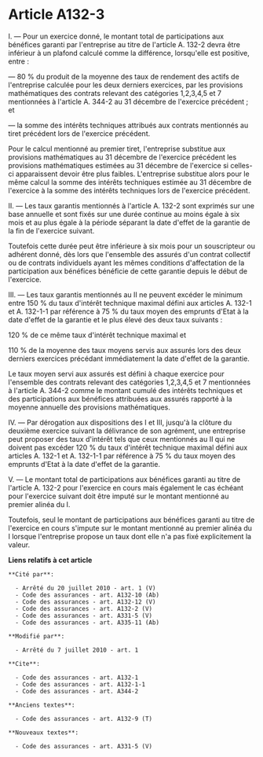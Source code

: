 # Article A132-3

I. ― Pour un exercice donné, le montant total de participations aux bénéfices garanti par l'entreprise au titre de l'article
A. 132-2 devra être inférieur à un plafond calculé comme la différence, lorsqu'elle est positive, entre : 

― 80 % du produit de la moyenne des taux de rendement des actifs de l'entreprise calculée pour les deux derniers exercices,
par les provisions mathématiques des contrats relevant des catégories 1,2,3,4,5 et 7 mentionnées à l'article A. 344-2 au 31
décembre de l'exercice précédent ; et 

― la somme des intérêts techniques attribués aux contrats mentionnés au tiret précédent lors de l'exercice précédent. 

Pour le calcul mentionné au premier tiret, l'entreprise substitue aux provisions mathématiques au 31 décembre de l'exercice
précédent les provisions mathématiques estimées au 31 décembre de l'exercice si celles-ci apparaissent devoir être plus
faibles. L'entreprise substitue alors pour le même calcul la somme des intérêts techniques estimée au 31 décembre de
l'exercice à la somme des intérêts techniques lors de l'exercice précédent. 

II. ― Les taux garantis mentionnés à l'article A. 132-2 sont exprimés sur une base annuelle et sont fixés sur une durée
continue au moins égale à six mois et au plus égale à la période séparant la date d'effet de la garantie de la fin de
l'exercice suivant. 

Toutefois cette durée peut être inférieure à six mois pour un souscripteur ou adhérent donné, dès lors que l'ensemble des
assurés d'un contrat collectif ou de contrats individuels ayant les mêmes conditions d'affectation de la participation aux
bénéfices bénéficie de cette garantie depuis le début de l'exercice. 

III. ― Les taux garantis mentionnés au II ne peuvent excéder le minimum entre 150 % du taux d'intérêt technique maximal
défini aux articles A. 132-1 et A. 132-1-1 par référence à 75 % du taux moyen des emprunts d'Etat à la date d'effet de la
garantie et le plus élevé des deux taux suivants : 

120 % de ce même taux d'intérêt technique maximal et 

110 % de la moyenne des taux moyens servis aux assurés lors des deux derniers exercices précédant immédiatement la date
d'effet de la garantie. 

Le taux moyen servi aux assurés est défini à chaque exercice pour l'ensemble des contrats relevant des catégories 1,2,3,4,5
et 7 mentionnées à l'article A. 344-2 comme le montant cumulé des intérêts techniques et des participations aux bénéfices
attribuées aux assurés rapporté à la moyenne annuelle des provisions mathématiques. 

IV. ― Par dérogation aux dispositions des I et III, jusqu'à la clôture du deuxième exercice suivant la délivrance de son
agrément, une entreprise peut proposer des taux d'intérêt tels que ceux mentionnés au II qui ne doivent pas excéder 120 % du
taux d'intérêt technique maximal défini aux articles A. 132-1 et A. 132-1-1 par référence à 75 % du taux moyen des emprunts
d'Etat à la date d'effet de la garantie. 

V. ― Le montant total de participations aux bénéfices garanti au titre de l'article A. 132-2 pour l'exercice en cours mais
également le cas échéant pour l'exercice suivant doit être imputé sur le montant mentionné au premier alinéa du I. 

Toutefois, seul le montant de participations aux bénéfices garanti au titre de l'exercice en cours s'impute sur le montant
mentionné au premier alinéa du I lorsque l'entreprise propose un taux dont elle n'a pas fixé explicitement la valeur.

**Liens relatifs à cet article**

	**Cité par**:

	  - Arrêté du 20 juillet 2010 - art. 1 (V)
	  - Code des assurances - art. A132-10 (Ab)
	  - Code des assurances - art. A132-12 (V)
	  - Code des assurances - art. A132-2 (V)
	  - Code des assurances - art. A331-5 (V)
	  - Code des assurances - art. A335-11 (Ab)

	**Modifié par**:

	  - Arrêté du 7 juillet 2010 - art. 1

	**Cite**:

	  - Code des assurances - art. A132-1
	  - Code des assurances - art. A132-1-1
	  - Code des assurances - art. A344-2

	**Anciens textes**:

	  - Code des assurances - art. A132-9 (T)

	**Nouveaux textes**:

	  - Code des assurances - art. A331-5 (V)
